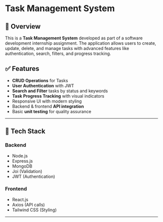# Task Management System

## 📌 Overview

This is a **Task Management System** developed as part of a software development internship assignment. The application allows users to create, update, delete, and manage tasks with advanced features like authentication, search, filters, and progress tracking.

## ✅ Features

- **CRUD Operations** for Tasks  
- **User Authentication** with JWT  
- **Search and Filter** tasks by status and keywords  
- **Task Progress Tracking** with visual indicators  
- Responsive UI with modern styling  
- Backend & frontend **API integration**  
- Basic **unit testing** for quality assurance  

---

## 🧰 Tech Stack

### Backend
- Node.js  
- Express.js  
- MongoDB    
- Joi (Validation)  
- JWT (Authentication)

### Frontend
- React.js  
- Axios (API calls)  
- Tailwind CSS (Styling)

---
